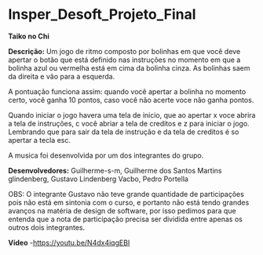 # Insper_Desoft_Projeto_Final

**Taiko no Chi**

**Descrição:**
   Um jogo de ritmo composto por bolinhas em que você deve apertar o botão que está definido nas instruções no momento em que a bolinha azul ou vermelha está em cima da bolinha cinza. As bolinhas saem da direita e vão para a esquerda. 
   
   A pontuação funciona assim: quando você apertar a bolinha no momento certo, você ganha 10 pontos, caso você não acerte voce não ganha pontos.
   
   Quando iniciar o jogo havera uma tela de inicio, que ao apertar x voce abrira a tela de instruções, c você abriar a tela de creditos e z para iniciar o jogo. Lembrando que para sair da tela de instrução e da tela de creditos é so apertar a tecla esc.

A musica foi desenvolvida por um dos integrantes do grupo.

**Desenvolvedores:**
    Guilherme-s-m, Guilherme dos Santos Martins
    glindenberg, Gustavo Lindenberg
    Vacbo, Pedro Portella
    
OBS: O integrante Gustavo não teve grande quantidade de participações pois não está em sintonia com o curso, e portanto não está tendo grandes avanços na matéria de design de software, por isso pedimos para que entenda que a nota de participação precisa ser dividida entre apenas os outros dois integrantes.

**Vídeo**
-https://youtu.be/N4dx4iqgEBI

